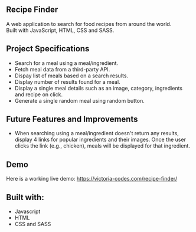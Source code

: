 ## Recipe Finder

A web application to search for food recipes from around the world.  
Built with JavaScript, HTML, CSS and SASS.

## Project Specifications

- Search for a meal using a meal/ingredient.
- Fetch meal data from a third-party API.
- Dispay list of meals based on a search results.
- Display number of results found for a meal.
- Display a single meal details such as an image, category, ingredients and recipe on click.
- Generate a single random meal using random button.

## Future Features and Improvements

- When searching using a meal/ingredient doesn't return any results, display 4 links for popular ingredients and their images. Once the user clicks the link (e.g., chicken), meals will be displayed for that ingredient.

## Demo

Here is a working live demo: https://victoria-codes.com/recipe-finder/

## Built with:

- Javascript
- HTML
- CSS and SASS
